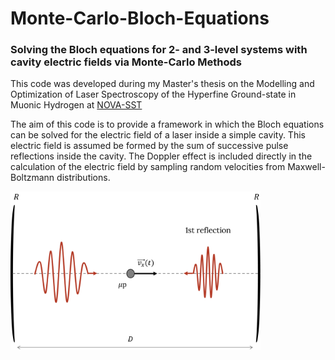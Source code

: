 # Monte-Carlo-Bloch-Equations
### Solving the Bloch equations for 2- and 3-level systems with cavity electric fields via Monte-Carlo Methods

This code was developed during my Master's thesis on the Modelling and Optimization of Laser Spectroscopy of the Hyperfine Ground-state in Muonic Hydrogen
at [NOVA-SST](https://www.fct.unl.pt/en)

The aim of this code is to provide a framework in which the Bloch equations can be solved for the electric field of a laser inside a simple cavity.
This electric field is assumed be formed by the sum of successive pulse reflections inside the cavity.
The Doppler effect is included directly in the calculation of the electric field by sampling random velocities from Maxwell-Boltzmann distributions.

<img src="./img/cavity_field_dopp_scheme.png" width="400"> 
